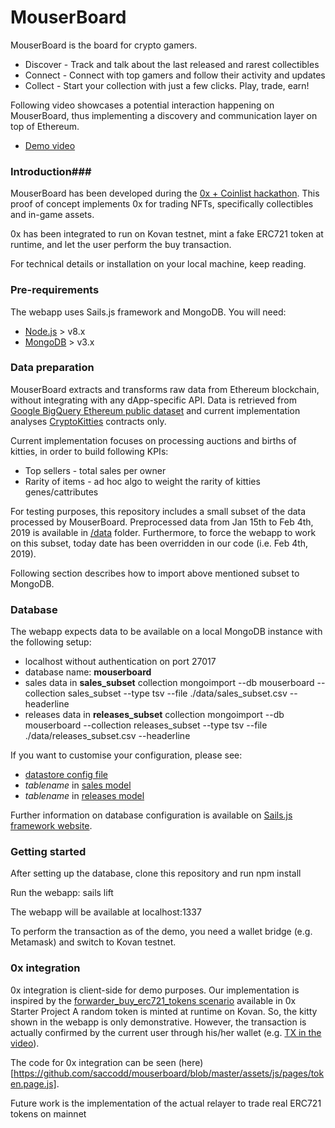 # MouserBoard #

MouserBoard is the board for crypto gamers.

* Discover - Track and talk about the last released and rarest collectibles
* Connect - Connect with top gamers and follow their activity and updates
* Collect - Start your collection with just a few clicks. Play, trade, earn!

Following video showcases a potential interaction happening on MouserBoard, thus implementing a discovery and communication layer on top of Ethereum.
* [Demo video](https://youtu.be/NvzB3Sd8abw)

### Introduction###

MouserBoard has been developed during the [0x + Coinlist hackathon](https://coinlist.co/build/0x).
This proof of concept implements 0x for trading NFTs, specifically collectibles and in-game assets.

0x has been integrated to run on Kovan testnet, mint a fake ERC721 token at runtime, and let the user perform the buy transaction.

For technical details or installation on your local machine, keep reading.

### Pre-requirements ###
The webapp uses Sails.js framework and MongoDB.
You will need:
* [Node.js](https://nodejs.org/) > v8.x
* [MongoDB](https://www.mongodb.com/) > v3.x

### Data preparation ###
MouserBoard extracts and transforms raw data from Ethereum blockchain, without integrating with any dApp-specific API.
Data is retrieved from [Google BigQuery Ethereum public dataset](https://cloud.google.com/bigquery/public-data/) and current implementation analyses [CryptoKitties](https://www.cryptokitties.co/catalogue) contracts only.

Current implementation focuses on processing auctions and births of kitties, in order to build following KPIs:
* Top sellers - total sales per owner
* Rarity of items - ad hoc algo to weight the rarity of kitties genes/cattributes

For testing purposes, this repository includes a small subset of the data processed by MouserBoard.
Preprocessed data from Jan 15th to Feb 4th, 2019 is available in [/data](https://github.com/saccodd/mouserboard/tree/master/data) folder.
Furthermore, to force the webapp to work on this subset, today date has been overridden in our code (i.e. Feb 4th, 2019).

Following section describes how to import above mentioned subset to MongoDB.

### Database ###

The webapp expects data to be available on a local MongoDB instance with the following setup:
* localhost without authentication on port 27017
* database name: __mouserboard__
* sales data in __sales_subset__ collection
    mongoimport --db mouserboard --collection sales_subset --type tsv --file ./data/sales_subset.csv --headerline
* releases data in __releases_subset__ collection
    mongoimport --db mouserboard --collection releases_subset --type tsv --file ./data/releases_subset.csv --headerline

If you want to customise your configuration, please see:
* [datastore config file](https://github.com/saccodd/mouserboard/blob/master/config/datastores.js) 
* _tablename_ in [sales model](https://github.com/saccodd/mouserboard/blob/master/api/models/Sales.js)
* _tablename_ in [releases model](https://github.com/saccodd/mouserboard/blob/master/api/models/Releases.js)

Further information on database configuration is available on [Sails.js framework website](https://sailsjs.com/documentation/concepts/models-and-orm).

### Getting started ###

After setting up the database, clone this repository and run
    npm install

Run the webapp: 
    sails lift

The webapp will be available at localhost:1337

To perform the transaction as of the demo, you need a wallet bridge (e.g. Metamask) and switch to Kovan testnet.

### 0x integration ###

0x integration is client-side for demo purposes.
Our implementation is inspired by the [forwarder_buy_erc721_tokens scenario](https://github.com/0xProject/0x-starter-project/blob/master/src/scenarios/forwarder_buy_erc721_tokens.ts) available in 0x Starter Project
A random token is minted at runtime on Kovan. So, the kitty shown in the webapp is only demonstrative.
However, the transaction is actually confirmed by the current user through his/her wallet (e.g. [TX in the video](https://kovan.etherscan.io/tx/0x2d86762f3e0d27e6e1a23efda12cc5edf87fbab0cd8980f2a145305302e0c2cb)).

The code for 0x integration can be seen (here)[https://github.com/saccodd/mouserboard/blob/master/assets/js/pages/token.page.js].

Future work is the implementation of the actual relayer to trade real ERC721 tokens on mainnet